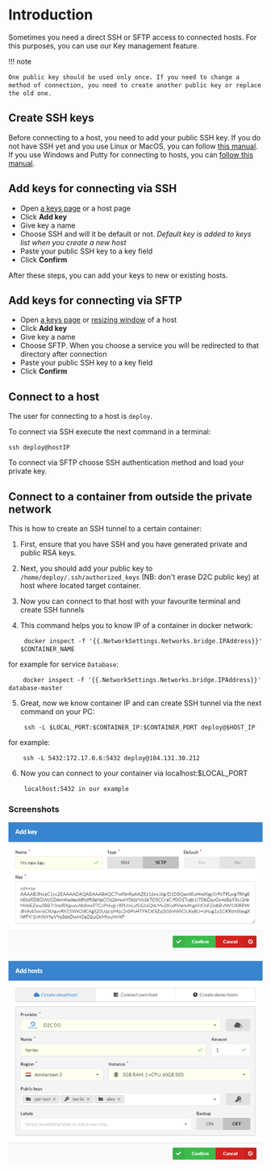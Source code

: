 # Introduction

Sometimes you need a direct SSH or SFTP access to connected hosts. For this purposes, you can use our Key management feature.

!!! note

    One public key should be used only once. If you need to change a method of connection, you need to create another public key or replace the old one.

## Create SSH keys

Before connecting to a host, you need to add your public SSH key. If you do not have SSH yet and you use Linux or MacOS, you can follow [this manual](https://confluence.atlassian.com/bitbucketserver/creating-ssh-keys-776639788.html).
If you use Windows and Putty for connecting to hosts, you can [follow this manual](https://www.digitalocean.com/docs/droplets/how-to/add-ssh-keys/create-with-putty/).

## Add keys for connecting via SSH

- Open [a keys page](https://panel.d2c.io/account/keys) or a host page
- Click **Add key**
- Give key a name
- Choose SSH and will it be default or not. _Default key is added to keys list when you create a new host_
- Paste your public SSH key to a key field
- Click **Confirm**

After these steps, you can add your keys to new or existing hosts.

## Add keys for connecting via SFTP

- Open [a keys page](https://panel.d2c.io/account/keys) or [resizing window](/hosts/hosts/#resizing-hosts) of a host
- Click **Add key**
- Give key a name
- Choose SFTP. When you choose a service you will be redirected to that directory after connection
- Paste your public SSH key to a key field
- Click **Confirm**

## Connect to a host

The user for connecting to a host is `deploy`.

To connect via SSH execute the next command in a terminal:

```
ssh deploy@hostIP
```

To connect via SFTP choose SSH authentication method and load your private key.

## Connect to a container from outside the private network

This is how to create an SSH tunnel to a certain container:

1. First, ensure that you have SSH and you have generated private and public RSA keys.
2. Next, you should add your public key to `/home/deploy/.ssh/authorized_keys` (NB: don't erase D2C public key) at host where located target container.
3. Now you can connect to that host with your favourite  terminal and create SSH tunnels
4. This command helps you to know IP of a container in docker network:

        docker inspect -f '{{.NetworkSettings.Networks.bridge.IPAddress}}' $CONTAINER_NAME
for example for service `Database`:

        docker inspect -f '{{.NetworkSettings.Networks.bridge.IPAddress}}' database-master

5. Great, now we know container IP and can create SSH tunnel via the next command on your PC:

        ssh -L $LOCAL_PORT:$CONTAINER_IP:$CONTAINER_PORT deploy@$HOST_IP
for example:

        ssh -L 5432:172.17.0.6:5432 deploy@104.131.30.212

6. Now you can connect to your container via localhost:$LOCAL_PORT

        localhost:5432 in our example

### Screenshots

![SSH and SFTP access](../img/new_interface/add_key_window.png)

![SSH and SFTP access](../img/new_interface/add_host_keys.png)
